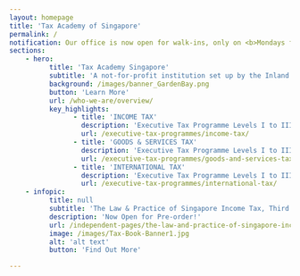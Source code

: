 ```yaml
---
layout: homepage
title: 'Tax Academy of Singapore'
permalink: /
notification: Our office is now open for walk-ins, only on <b>Mondays from 10.00 a.m. to 3.00 p.m.</b><br> However, our programmes are still running as scheduled, online.<br> For the latest updates, please refer to the respective pages on this website.
sections:
    - hero:
          title: 'Tax Academy Singapore'
          subtitle: 'A not-for-profit institution set up by the Inland Revenue Authority of Singapore in collaboration with international accounting firms'
          background: /images/banner_GardenBay.png
          button: 'Learn More'
          url: /who-we-are/overview/
          key_highlights:
                - title: 'INCOME TAX'
                  description: 'Executive Tax Programme Levels I to III'
                  url: /executive-tax-programmes/income-tax/
                - title: 'GOODS & SERVICES TAX'
                  description: 'Executive Tax Programme Levels I to III'
                  url: /executive-tax-programmes/goods-and-services-tax/
                - title: 'INTERNATIONAL TAX'
                  description: 'Executive Tax Programme Levels I to III'
                  url: /executive-tax-programmes/international-tax/
    - infopic:
          title: null
          subtitle: 'The Law & Practice of Singapore Income Tax, Third Edition'
          description: 'Now Open for Pre-order!'
          url: /independent-pages/the-law-and-practice-of-singapore-income-tax/
          image: /images/Tax-Book-Banner1.jpg
          alt: 'alt text'
          button: 'Find Out More'

---
```



